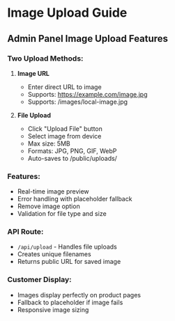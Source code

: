 # Image Upload Guide

## Admin Panel Image Upload Features

### Two Upload Methods:

1. **Image URL**
   - Enter direct URL to image
   - Supports: https://example.com/image.jpg
   - Supports: /images/local-image.jpg

2. **File Upload**
   - Click "Upload File" button
   - Select image from device
   - Max size: 5MB
   - Formats: JPG, PNG, GIF, WebP
   - Auto-saves to /public/uploads/

### Features:
- Real-time image preview
- Error handling with placeholder fallback
- Remove image option
- Validation for file type and size

### API Route:
- `/api/upload` - Handles file uploads
- Creates unique filenames
- Returns public URL for saved image

### Customer Display:
- Images display perfectly on product pages
- Fallback to placeholder if image fails
- Responsive image sizing
